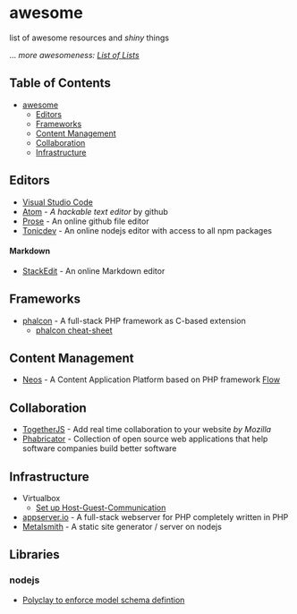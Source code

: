 # awesome
list of awesome resources and *shiny* things

... *more awesomeness: [List of Lists](https://github.com/jnv/lists)*

## Table of Contents
- [awesome](#awesome)
  - [Editors](#editors) 
  - [Frameworks](#frameworks)
  - [Content Management](#content-management)
  - [Collaboration](#collaboration)
  - [Infrastructure](#infrastructure)

## Editors

* [Visual Studio Code](https://code.visualstudio.com/)
* [Atom](https://atom.io/) - *A hackable text editor* by github
* [Prose](http://prose.io) - An online github file editor
* [Tonicdev](https://tonicdev.com/) - An online nodejs editor with access to all npm packages

#### Markdown
* [StackEdit](https://stackedit.io/) - An online Markdown editor

## Frameworks

* [phalcon](https://phalconphp.com/) - A full-stack PHP framework as C-based extension
  * [phalcon cheat-sheet](http://phalcon.io/cheat-sheet/)

## Content Management

* [Neos](https://www.neos.io/) - A Content Application Platform based on PHP framework [Flow](http://flow.typo3.org/)

## Collaboration

* [TogetherJS](https://togetherjs.com/) - Add real time collaboration to your website *by Mozilla*
* [Phabricator](http://phabricator.org/) - Collection of open source web applications that help software companies build better software

## Infrastructure

* Virtualbox
  * [Set up Host-Guest-Communication](http://serverfault.com/questions/225155/virtualbox-how-to-set-up-networking-so-both-host-and-guest-can-access-internet)
* [appserver.io](http://appserver.io/) - A full-stack webserver for PHP completely written in PHP
* [Metalsmith](http://www.metalsmith.io/) - A static site generator / server on nodejs

## Libraries

### nodejs
  * [Polyclay to enforce model schema defintion](https://github.com/ceejbot/polyclay)
